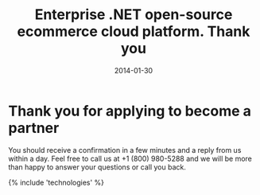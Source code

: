 ﻿---
title: Enterprise .NET open-source ecommerce cloud platform. Thank you
description: Enterprise .NET open-source ecommerce cloud platform. Thank you
date: 2014-01-30
permalink: thank-you-partner
tags : 
- thank-you
- commerce
---
<div class="features">
	<div class="responsive">
		<h1 class="head-title">Thank you for applying to become a partner</h1>
		<p class="text">You should receive a confirmation in a few minutes and a reply from us within a day. Feel free to call us at +1 (800) 980-5288 and we will be more than happy to answer your questions or call you back.</p>
	</div>
</div>
{% include 'technologies' %}